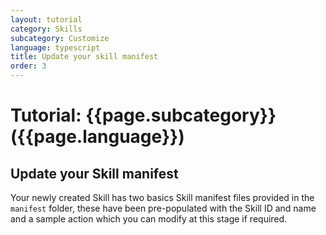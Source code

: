 ```yaml
---
layout: tutorial
category: Skills
subcategory: Customize
language: typescript
title: Update your skill manifest
order: 3
---
```


# Tutorial: {{page.subcategory}} ({{page.language}})

## Update your Skill manifest

Your newly created Skill has two basics Skill manifest files provided in the `manifest` folder, these have been pre-populated with the Skill ID and name and a sample action which you can modify at this stage if required.